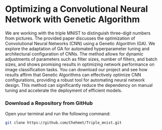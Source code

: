 # Optimizing a Convolutional Neural Network with Genetic Algorithm

We are working with the triple MNIST to distinguish three-digit numbers from pictures. The provided paper discusses the optimization of Convolutional Neural Networks (CNN) using a Genetic Algorithm (GA). We explore the adaptation of GA for automated hyperparameter tuning and architectural configuration of CNNs. The method allows for dynamic adjustments of parameters such as filter sizes, number of filters, and batch sizes, and shows promising results in optimizing network performance on image classification tasks. You can download our project and see how results affirm that Genetic Algorithms can effectively optimize CNN configurations, providing a robust tool for automating neural network design. This method can significantly reduce the dependency on manual tuning and accelerate the deployment of efficient models.

### Download a Repository from GitHub

   Open your terminal and run the following command:

   ```bash
   git clone https://github.com/Chehmet/Triple_mnist.git
